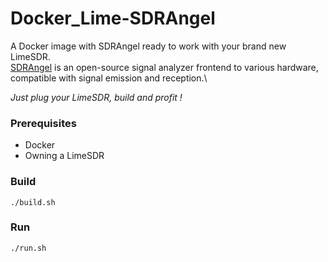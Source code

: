 # Docker_Lime-SDRAngel
A Docker image with SDRAngel ready to work with your brand new LimeSDR.\
[SDRAngel](https://github.com/f4exb/sdrangel) is an open-source signal analyzer frontend to various hardware, compatible with signal emission and reception.\

*Just plug your LimeSDR, build and profit !*

### Prerequisites
- Docker
- Owning a LimeSDR

### Build
`./build.sh`

### Run
`./run.sh`
